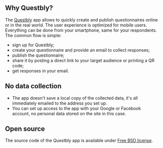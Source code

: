 ## Why Questbly?
The [Questbly](https://app.questbly.com) app allows to quickly create and publish questionnaires online or in the real world.
The user experience is optimized for mobile users. Everything can be done from your smartphone, same for your respondents. 
The common flow is simple:
- sign up for Questbly;
- create your questionnaire and provide an email to collect responses;
- publish the questionnaire;
- share it by posting a direct link to your target audience or printing a QR code;
- get responses in your email.

## No data collection 
- The app doesn't save a local copy of the collected data, it's all immediately emailed to the address you set up. 
- You can set up access to the app with your Google or Facebook account, no personal data stored on the site in this case. 

## Open source
The source code of the Questbly app is available under [Free BSD license](license). 
